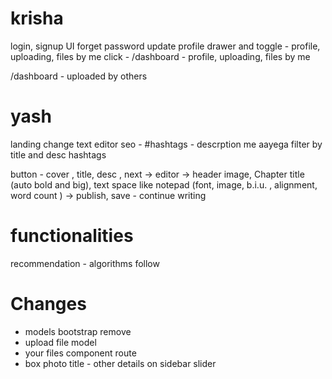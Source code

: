 # krisha

login, signup UI
forget password
update profile
drawer and toggle - profile, uploading, files by me
click - /dashboard - profile, uploading, files by me

/dashboard - uploaded by others

# yash

landing change
text editor
seo - #hashtags - descrption me aayega
filter by title and desc hashtags

button - cover , title, desc , next ->
editor
-> header image, Chapter title (auto bold and big), text space like notepad
(font, image, b.i.u. , alignment, word count )
-> publish, save - continue writing

# functionalities

recommendation - algorithms
follow

# Changes

- models bootstrap remove
- upload file model
- your files component route
- box photo title - other details on sidebar slider

